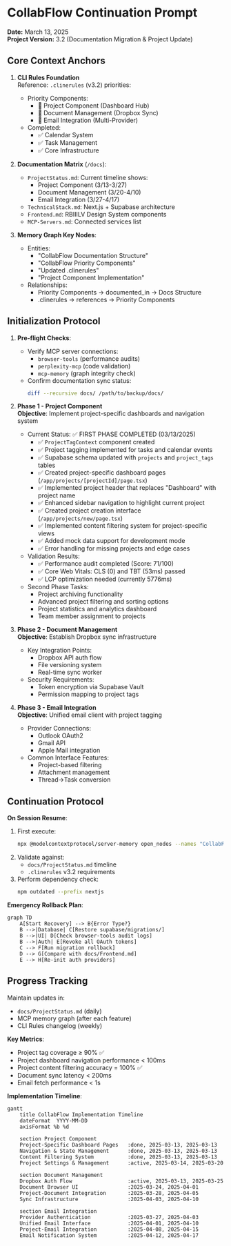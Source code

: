 # CollabFlow Continuation Prompt
**Date:** March 13, 2025  
**Project Version:** 3.2 (Documentation Migration & Project Update)

## Core Context Anchors
1. **CLI Rules Foundation**  
   Reference: `.clinerules` (v3.2) priorities:
   - Priority Components:
     - 🚀 Project Component (Dashboard Hub)
     - 📁 Document Management (Dropbox Sync)
     - 📧 Email Integration (Multi-Provider)
   - Completed:
     - ✅ Calendar System
     - ✅ Task Management
     - ✅ Core Infrastructure

2. **Documentation Matrix** (`/docs`):
   - `ProjectStatus.md`: Current timeline shows:
     - Project Component (3/13-3/27)
     - Document Management (3/20-4/10)
     - Email Integration (3/27-4/17)
   - `TechnicalStack.md`: Next.js + Supabase architecture
   - `Frontend.md`: RBIIILV Design System components
   - `MCP-Servers.md`: Connected services list

3. **Memory Graph Key Nodes**:
   - Entities: 
     - "CollabFlow Documentation Structure"
     - "CollabFlow Priority Components"
     - "Updated .clinerules"
     - "Project Component Implementation"
   - Relationships: 
     - Priority Components → documented_in → Docs Structure
     - .clinerules → references → Priority Components

## Initialization Protocol
1. **Pre-flight Checks**:
   - Verify MCP server connections:
     - `browser-tools` (performance audits)
     - `perplexity-mcp` (code validation)
     - `mcp-memory` (graph integrity check)
   - Confirm documentation sync status:
     ```bash
     diff --recursive docs/ /path/to/backup/docs/
     ```

2. **Phase 1 - Project Component**  
   **Objective**: Implement project-specific dashboards and navigation system
   - Current Status: ✅ FIRST PHASE COMPLETED (03/13/2025)
     - ✅ `ProjectTagContext` component created 
     - ✅ Project tagging implemented for tasks and calendar events
     - ✅ Supabase schema updated with `projects` and `project_tags` tables
     - ✅ Created project-specific dashboard pages (`/app/projects/[projectId]/page.tsx`)
     - ✅ Implemented project header that replaces "Dashboard" with project name
     - ✅ Enhanced sidebar navigation to highlight current project
     - ✅ Created project creation interface (`/app/projects/new/page.tsx`)
     - ✅ Implemented content filtering system for project-specific views
     - ✅ Added mock data support for development mode
     - ✅ Error handling for missing projects and edge cases
   - Validation Results:
     - ✅ Performance audit completed (Score: 71/100)
     - ✅ Core Web Vitals: CLS (0) and TBT (53ms) passed
     - ✅ LCP optimization needed (currently 5776ms)
   - Second Phase Tasks:
     - Project archiving functionality
     - Advanced project filtering and sorting options
     - Project statistics and analytics dashboard
     - Team member assignment to projects

3. **Phase 2 - Document Management**  
   **Objective**: Establish Dropbox sync infrastructure
   - Key Integration Points:
     - Dropbox API auth flow
     - File versioning system
     - Real-time sync worker
   - Security Requirements:
     - Token encryption via Supabase Vault
     - Permission mapping to project tags

4. **Phase 3 - Email Integration**  
   **Objective**: Unified email client with project tagging
   - Provider Connections:
     - Outlook OAuth2
     - Gmail API
     - Apple Mail integration
   - Common Interface Features:
     - Project-based filtering
     - Attachment management
     - Thread→Task conversion

## Continuation Protocol
**On Session Resume**:
1. First execute:
   ```bash
   npx @modelcontextprotocol/server-memory open_nodes --names "CollabFlow Priority Components"
   ```
2. Validate against:
   - `docs/ProjectStatus.md` timeline
   - `.clinerules` v3.2 requirements
3. Perform dependency check:
   ```bash
   npm outdated --prefix nextjs
   ```

**Emergency Rollback Plan**:
```mermaid
graph TD
    A[Start Recovery] --> B{Error Type?}
    B -->|Database| C[Restore supabase/migrations/]
    B -->|UI| D[Check browser-tools audit logs]
    B -->|Auth| E[Revoke all OAuth tokens]
    C --> F[Run migration rollback]
    D --> G[Compare with docs/Frontend.md]
    E --> H[Re-init auth providers]
```

## Progress Tracking
Maintain updates in:
- `docs/ProjectStatus.md` (daily)
- MCP memory graph (after each feature)
- CLI Rules changelog (weekly)

**Key Metrics**:
- Project tag coverage ≥ 90% ✅
- Project dashboard navigation performance < 100ms
- Project content filtering accuracy = 100% ✅
- Document sync latency < 200ms
- Email fetch performance < 1s

**Implementation Timeline**:
```mermaid
gantt
    title CollabFlow Implementation Timeline
    dateFormat  YYYY-MM-DD
    axisFormat %b %d
    
    section Project Component
    Project-Specific Dashboard Pages   :done, 2025-03-13, 2025-03-13
    Navigation & State Management      :done, 2025-03-13, 2025-03-13
    Content Filtering System           :done, 2025-03-13, 2025-03-13
    Project Settings & Management      :active, 2025-03-14, 2025-03-20
    
    section Document Management
    Dropbox Auth Flow                  :active, 2025-03-13, 2025-03-25
    Document Browser UI                :2025-03-24, 2025-04-01
    Project-Document Integration       :2025-03-28, 2025-04-05
    Sync Infrastructure                :2025-04-03, 2025-04-10
    
    section Email Integration
    Provider Authentication            :2025-03-27, 2025-04-03
    Unified Email Interface            :2025-04-01, 2025-04-10
    Project-Email Integration          :2025-04-08, 2025-04-15
    Email Notification System          :2025-04-12, 2025-04-17
